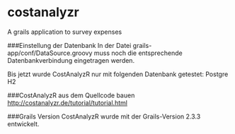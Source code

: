 costanalyzr
===========

A grails application to survey expenses

###Einstellung der Datenbank
In der Datei grails-app/conf/DataSource.groovy muss noch die entsprechende Datenbankverbindung eingetragen werden.

Bis jetzt wurde CostAnalyzR nur mit folgenden Datenbank getestet:
Postgre
H2

###CostAnalyzR aus dem Quellcode bauen
http://costanalyzr.de/tutorial/tutorial.html

###Grails Version
CostAnalyzR wurde mit der Grails-Version 2.3.3 entwickelt.